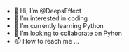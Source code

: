 - 👋 Hi, I’m @DeepsEffect
- 👀 I’m interested in coding
- 🌱 I’m currently learning Python
- 💞️ I’m looking to collaborate on Pyhon
- 📫 How to reach me ...

<!---
DeepsEffect/DeepsEffect is a ✨ special ✨ repository because its `README.md` (this file) appears on your GitHub profile.
You can click the Preview link to take a look at your changes.
--->
